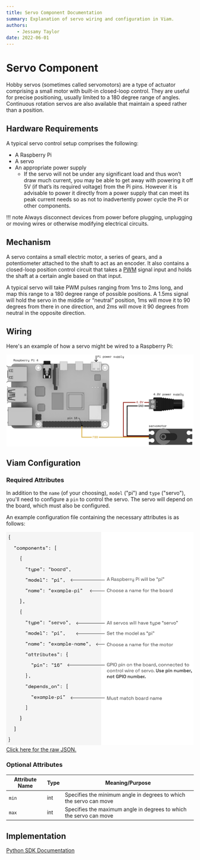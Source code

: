 ```yaml
---
title: Servo Component Documentation
summary: Explanation of servo wiring and configuration in Viam.
authors:
    - Jessamy Taylor
date: 2022-06-01 
---
```

# Servo Component
Hobby servos (sometimes called servomotors) are a type of actuator comprising a small motor with built-in closed-loop control.
They are useful for precise positioning, usually limited to a 180 degree range of angles.
Continuous rotation servos are also available that maintain a speed rather than a position.

## Hardware Requirements
A typical servo control setup comprises the following:

- A Raspberry Pi
- A servo
- An appropriate power supply
    - If the servo will not be under any significant load and thus won’t draw much current, you may be able to get away with powering it off 5V (if that’s its required voltage) from the Pi pins.
    However it is advisable to power it directly from a power supply that can meet its peak current needs so as not to inadvertently power cycle the Pi or other components.

!!! note
    Always disconnect devices from power before plugging, unplugging or moving wires or otherwise modifying electrical circuits.

## Mechanism
A servo contains a small electric motor, a series of gears, and a potentiometer attached to the shaft to act as an encoder.
It also contains a closed-loop position control circuit that takes a [PWM](https://en.wikipedia.org/wiki/Pulse-width_modulation) signal input and holds the shaft at a certain angle based on that input.

A typical servo will take PWM pulses ranging from 1ms to 2ms long, and map this range to a 180 degree range of possible positions.
A 1.5ms signal will hold the servo in the middle or “neutral” position, 1ms will move it to 90 degrees from there in one direction, and 2ms will move it 90 degrees from neutral in the opposite direction.

## Wiring
Here's an example of how a servo might be wired to a Raspberry Pi:  

![servo-wiring](img/servo-wiring.png)

## Viam Configuration

### Required Attributes
In addition to the `name` (of your choosing), `model` ("pi") and `type` ("servo"), you'll need to configure a `pin` to control the servo.
The servo will depend on the board, which must also be configured.

An example configuration file containing the necessary attributes is as follows:  

![servo-JSON](img/servo-json.png)
[Click here for the raw JSON.](example-configs/servo-config.json)

### Optional Attributes
Attribute Name | Type | Meaning/Purpose
-------------- | ---- | ---------------
`min` | int | Specifies the minimum angle in degrees to which the servo can move  
`max` | int | Specifies the maximum angle in degrees to which the servo can move

## Implementation
[Python SDK Documentation](https://python.viam.dev/autoapi/viam/components/servo/index.html)